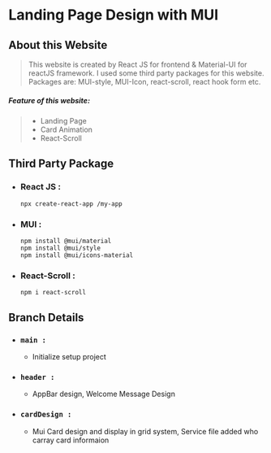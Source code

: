 # Landing Page Design with MUI



## About this Website
> This website is created by React JS for frontend & Material-UI for reactJS framework. I used some third party packages for this website. Packages are: MUI-style, MUI-Icon, react-scroll, react hook form etc.
##### Feature of this website: 
 > - Landing Page
 > - Card Animation
 > - React-Scroll
   
## Third Party Package
 - ### React JS :
    ```
    npx create-react-app /my-app
    ```
 - ### MUI : 
    ```
    npm install @mui/material
    npm install @mui/style
    npm install @mui/icons-material
    ```
 - ### React-Scroll : 
    ```
    npm i react-scroll
    ```

## Branch Details
  - ### `main :`
    - Initialize setup project
  - ### `header :`
    - AppBar design, Welcome Message Design
  - ### `cardDesign :`
    - Mui Card design and display in grid system, Service file added who carray card informaion
